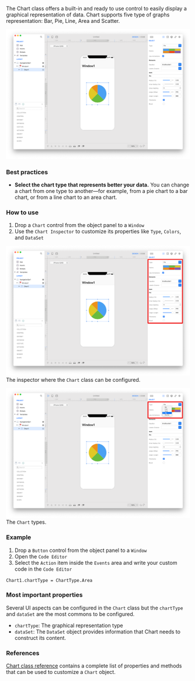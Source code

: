 The Chart class offers a built-in and ready to use control to easily display a graphical representation of data. Chart supports five type of graphs representation: Bar, Pie, Line, Area and Scatter.

![Chart](../images/creo2/chart1.png)

### Best practices
* **Select the chart type that represents better your data.** You can change a chart from one type to another—for example, from a pie chart to a bar chart, or from a line chart to an area chart.

### How to use
1. Drop a `Chart` control from the object panel to a `Window`
2. Use the `Chart Inspector` to customize its properties like `Type`, `Colors`, and `DataSet`

![`Chart` inspector](../images/creo2/chart2.png)
The inspector where the `Chart` class can be configured.

![`Chart` types](../images/creo2/chart3.png)
The  `Chart` types.

### Example
1. Drop a `Button` control from the object panel to a `Window`
2. Open the `Code Editor`
3. Select the `Action` item inside the `Events` area and write your custom code in the `Code Editor`
```
Chart1.chartType = ChartType.Area
```

### Most important properties
Several UI aspects can be configured in the `Chart` class but the `chartType` and `dataSet` are the most commons to be configured.
- `chartType`:  The graphical representation type
- `dataSet`: The `DataSet` object provides information that Chart needs to construct its content.

### References
[Chart class reference](../classes/Chart.html) contains a complete list of properties and methods that can be used to customize a `Chart` object.
